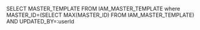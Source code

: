 SELECT MASTER_TEMPLATE FROM IAM_MASTER_TEMPLATE where MASTER_ID=(SELECT MAX(MASTER_ID) FROM IAM_MASTER_TEMPLATE) AND UPDATED_BY=:userId

